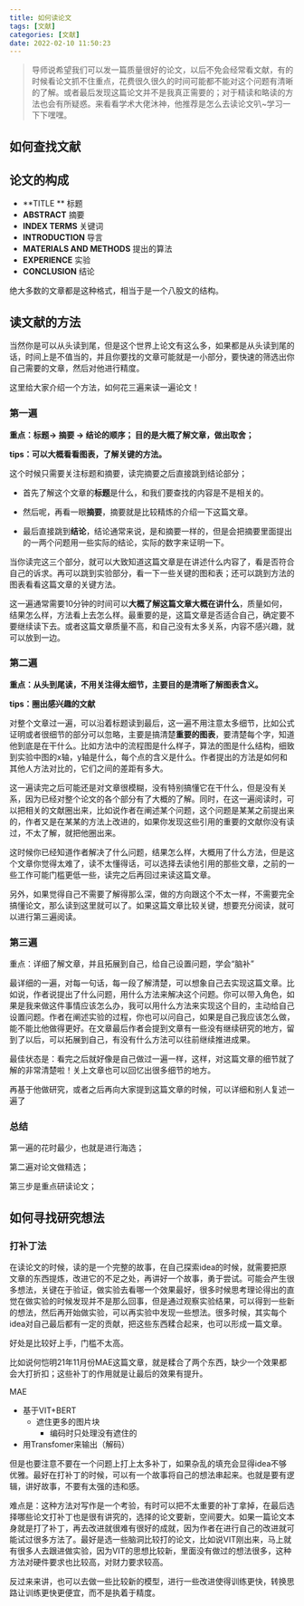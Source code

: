 ```yaml
---
title: 如何读论文
tags: [文献]
categories: [文献]
date: 2022-02-10 11:50:23
---
```


> 导师说希望我们可以发一篇质量很好的论文，以后不免会经常看文献，有的时候看论文抓不住重点，花费很久很久的时间可能都不能对这个问题有清晰的了解。或者最后发现这篇论文并不是我真正需要的；对于精读和略读的方法也会有所疑惑。来看看学术大佬沐神，他推荐是怎么去读论文叭~学习一下下嘿嘿。

## 如何查找文献





## 论文的构成

- **TITLE ** 标题
- **ABSTRACT** 摘要
- **INDEX TERMS** 关键词
- **INTRODUCTION** 导言
- **MATERIALS AND METHODS**  提出的算法 
- **EXPERIENCE** 实验
- **CONCLUSION** 结论

绝大多数的文章都是这种格式，相当于是一个八股文的结构。

## 读文献的方法

当然你是可以从头读到尾，但是这个世界上论文有这么多，如果都是从头读到尾的话，时间上是不值当的，并且你要找的文章可能就是一小部分，要快速的筛选出你自己需要的文章，然后对他进行精度。

这里给大家介绍一个方法，如何花三遍来读一遍论文！

### 第一遍

**重点：标题-> 摘要 -> 结论的顺序； 目的是大概了解文章，做出取舍；**

**tips：可以大概看看图表，了解关键的方法。**

这个时候只需要关注标题和摘要，读完摘要之后直接跳到结论部分；

- 首先了解这个文章的**标题**是什么，和我们要查找的内容是不是相关的。

- 然后呢，再看一眼**摘要**，摘要就是比较精炼的介绍一下这篇文章。

- 最后直接跳到**结论**，结论通常来说，是和摘要一样的，但是会把摘要里面提出的一两个问题用一些实际的结论，实际的数字来证明一下。

当你读完这三个部分，就可以大致知道这篇文章是在讲述什么内容了，看是否符合自己的诉求。再可以跳到实验部分，看一下一些关键的图和表；还可以跳到方法的图表看看这篇文章的关键方法。

这一遍通常需要10分钟的时间可以**大概了解这篇文章大概在讲什么**，质量如何，结果怎么样，方法看上去怎么样。最重要的是，这篇文章是否适合自己，确定要不要继续读下去。或者这篇文章质量不高，和自己没有太多关系，内容不感兴趣，就可以放到一边。

### 第二遍

**重点：从头到尾读，不用关注得太细节，主要目的是清晰了解图表含义。**

**tips：圈出感兴趣的文献**

对整个文章过一遍，可以沿着标题读到最后，这一遍不用注意太多细节，比如公式证明或者很细节的部分可以忽略，主要是搞清楚**重要的图表**，要清楚每个字，知道他到底是在干什么。比如方法中的流程图是什么样子，算法的图是什么结构，细致到实验中图的x轴，y轴是什么，每个点的含义是什么。作者提出的方法是如何和其他人方法对比的，它们之间的差距有多大。

这一遍读完之后可能还是对文章很模糊，没有特别搞懂它在干什么，但是没有关系，因为已经对整个论文的各个部分有了大概的了解。同时，在这一遍阅读时，可以把相关的文献圈出来，比如说作者在阐述某个问题，这个问题是某某之前提出来的，作者又是在某某的方法上改进的，如果你发现这些引用的重要的文献你没有读过，不太了解，就把他圈出来。

这时候你已经知道作者解决了什么问题，结果怎么样，大概用了什么方法，但是这个文章你觉得太难了，读不太懂得话，可以选择去读他引用的那些文章，之前的一些工作可能门槛更低一些，读完之后再回过来读这篇文章。

另外，如果觉得自己不需要了解得那么深，做的方向跟这个不太一样，不需要完全搞懂论文，那么读到这里就可以了。如果这篇文章比较关键，想要充分阅读，就可以进行第三遍阅读。

### 第三遍

重点：详细了解文章，并且拓展到自己，给自己设置问题，学会“脑补”

最详细的一遍，对每一句话，每一段了解清楚，可以想象自己去实现这篇文章。比如说，作者说提出了什么问题，用什么方法来解决这个问题。你可以带入角色，如果是我来做这件事情应该怎么办，我可以用什么方法来实现这个目的，主动给自己设置问题。作者在阐述实验的过程，你也可以问自己，如果是自己我应该怎么做，能不能比他做得更好。在文章最后作者会提到文章有一些没有继续研究的地方，留到了以后，可以拓展到自己，有没有什么方法可以往前继续推进成果。

最佳状态是：看完之后就好像是自己做过一遍一样，这样，对这篇文章的细节就了解的非常清楚啦！关上文章也可以回忆出很多细节的地方。

再基于他做研究，或者之后再向大家提到这篇文章的时候，可以详细和别人复述一遍了

### 总结

第一遍的花时最少，也就是进行海选；

第二遍对论文做精选；

第三步是重点研读论文；



## 如何寻找研究想法

### 打补丁法

在读论文的时候，读的是一个完整的故事，在自己探索idea的时候，就需要把原文章的东西提炼，改进它的不足之处，再讲好一个故事，勇于尝试。可能会产生很多想法，关键在于验证，做实验去看哪一个效果最好，很多时候思考理论得出的直觉在做实验的时候发现并不是那么回事，但是通过观察实验结果，可以得到一些新的想法，然后再开始做实验，可以再实验中发现一些想法。很多时候，其实每个idea对自己最后都有一定的贡献，把这些东西糅合起来，也可以形成一篇文章。

好处是比较好上手，门槛不太高。

比如说何恺明21年11月份MAE这篇文章，就是糅合了两个东西，缺少一个效果都会大打折扣；这些补丁的作用就是让最后的效果有提升。

MAE

- 基于VIT+BERT
  - 遮住更多的图片块
    - 编码时只处理没有遮住的
- 用Transfomer来输出（解码）

但是也要注意不要在一个问题上打上太多补丁，如果杂乱的填充会显得idea不够优雅。最好在打补丁的时候，可以有一个故事将自己的想法串起来。也就是要有逻辑，讲好故事，不要有太强的违和感。

难点是：这种方法对写作是一个考验，有时可以把不太重要的补丁拿掉，在最后选择哪些论文打补丁也是很有讲究的，选择的论文要新，空间要大。如果一篇论文本身就是打了补丁，再去改进就很难有很好的成就，因为作者在进行自己的改进就可能试过很多方法了。最好是选一些脑洞比较打的论文，比如说VIT刚出来，马上就有很多人去跟进做实验，因为VIT的思想比较新，里面没有做过的想法很多，这种方法对硬件要求也比较高，对财力要求较高。

反过来来讲，也可以去做一些比较新的模型，进行一些改进使得训练更快，转换思路让训练更快更便宜，而不是执着于精度。

